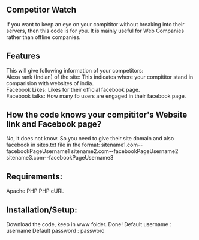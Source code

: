 Competitor Watch
----------------

If you want to keep an eye on your compititor without breaking into their servers, then this code is for you. It is mainly useful for Web Companies rather than offline companies.


Features
--------
This will give following information of your competitors:<br/>
Alexa rank (Indian) of the site: This indicates where your compititor stand in comparision with websites of india.<br/>
Facebook Likes: Likes for their official facebook page.<br/>
Facebook talks: How many fb users are engaged in their facebook page.<br/>


How the code knows your compititor's Website link and Facebook page?
--------------------------------------------------------------------
  No, it does not know. So you need to give their site domain and also facebook in sites.txt file in the format:
  sitename1.com--facebookPageUsername1
  sitename2.com--facebookPageUsername2
  sitename3.com--facebookPageUsername3


Requirements:
-------------
  Apache
  PHP
  PHP cURL

Installation/Setup:
-------------
  Download the code, keep in www folder. Done!
  Default username : username
  Default password : password
